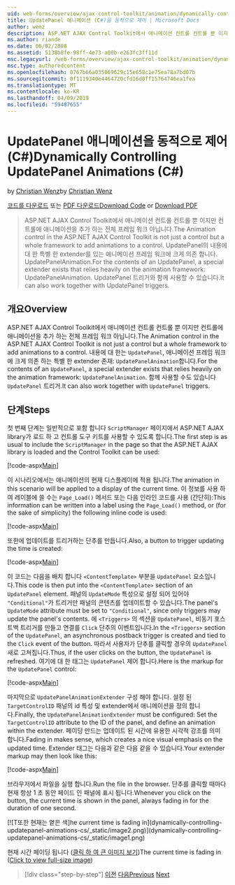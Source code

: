 ```yaml
---
uid: web-forms/overview/ajax-control-toolkit/animation/dynamically-controlling-updatepanel-animations-cs
title: UpdatePanel 애니메이션 (C#)을 동적으로 제어 | Microsoft Docs
author: wenz
description: ASP.NET AJAX Control Toolkit에서 애니메이션 컨트롤 컨트롤 뿐 이지만 컨트롤에 애니메이션을 추가 하는 전체 프레임 워크 아닙니다. 내용에 대 한 프로그램...
ms.author: riande
ms.date: 06/02/2008
ms.assetid: 5138b8fe-98ff-4e73-a00b-e263fc3ff11d
msc.legacyurl: /web-forms/overview/ajax-control-toolkit/animation/dynamically-controlling-updatepanel-animations-cs
msc.type: authoredcontent
ms.openlocfilehash: 0767b66a035069629c15e658c1e75ea78a7bd07b
ms.sourcegitcommit: 0f1119340e4464720cfd16d0ff15764746ea1fea
ms.translationtype: MT
ms.contentlocale: ko-KR
ms.lasthandoff: 04/09/2019
ms.locfileid: "59407655"
---
```

# <a name="dynamically-controlling-updatepanel-animations-c"></a><span data-ttu-id="d3f67-104">UpdatePanel 애니메이션을 동적으로 제어(C#)</span><span class="sxs-lookup"><span data-stu-id="d3f67-104">Dynamically Controlling UpdatePanel Animations (C#)</span></span>

<span data-ttu-id="d3f67-105">by [Christian Wenz](https://github.com/wenz)</span><span class="sxs-lookup"><span data-stu-id="d3f67-105">by [Christian Wenz](https://github.com/wenz)</span></span>

<span data-ttu-id="d3f67-106">[코드를 다운로드](http://download.microsoft.com/download/9/3/f/93f8daea-bebd-4821-833b-95205389c7d0/UpdatePanelAnimation2.cs.zip) 또는 [PDF 다운로드](http://download.microsoft.com/download/b/6/a/b6ae89ee-df69-4c87-9bfb-ad1eb2b23373/updatepanelanimation2CS.pdf)</span><span class="sxs-lookup"><span data-stu-id="d3f67-106">[Download Code](http://download.microsoft.com/download/9/3/f/93f8daea-bebd-4821-833b-95205389c7d0/UpdatePanelAnimation2.cs.zip) or [Download PDF](http://download.microsoft.com/download/b/6/a/b6ae89ee-df69-4c87-9bfb-ad1eb2b23373/updatepanelanimation2CS.pdf)</span></span>

> <span data-ttu-id="d3f67-107">ASP.NET AJAX Control Toolkit에서 애니메이션 컨트롤 컨트롤 뿐 이지만 컨트롤에 애니메이션을 추가 하는 전체 프레임 워크 아닙니다.</span><span class="sxs-lookup"><span data-stu-id="d3f67-107">The Animation control in the ASP.NET AJAX Control Toolkit is not just a control but a whole framework to add animations to a control.</span></span> <span data-ttu-id="d3f67-108">UpdatePanel의 내용에 대 한 특별 한 extender를 있는 애니메이션 프레임 워크에 크게 의존 합니다. UpdatePanelAnimation.</span><span class="sxs-lookup"><span data-stu-id="d3f67-108">For the contents of an UpdatePanel, a special extender exists that relies heavily on the animation framework: UpdatePanelAnimation.</span></span> <span data-ttu-id="d3f67-109">UpdatePanel 트리거와 함께 사용할 수 있습니다.</span><span class="sxs-lookup"><span data-stu-id="d3f67-109">It can also work together with UpdatePanel triggers.</span></span>


## <a name="overview"></a><span data-ttu-id="d3f67-110">개요</span><span class="sxs-lookup"><span data-stu-id="d3f67-110">Overview</span></span>

<span data-ttu-id="d3f67-111">ASP.NET AJAX Control Toolkit에서 애니메이션 컨트롤 컨트롤 뿐 이지만 컨트롤에 애니메이션을 추가 하는 전체 프레임 워크 아닙니다.</span><span class="sxs-lookup"><span data-stu-id="d3f67-111">The Animation control in the ASP.NET AJAX Control Toolkit is not just a control but a whole framework to add animations to a control.</span></span> <span data-ttu-id="d3f67-112">내용에 대 한는 `UpdatePanel`, 애니메이션 프레임 워크에 크게 의존 하는 특별 한 extender 존재: `UpdatePanelAnimation`합니다.</span><span class="sxs-lookup"><span data-stu-id="d3f67-112">For the contents of an `UpdatePanel`, a special extender exists that relies heavily on the animation framework: `UpdatePanelAnimation`.</span></span> <span data-ttu-id="d3f67-113">함께 사용할 수도 있습니다 `UpdatePanel` 트리거.</span><span class="sxs-lookup"><span data-stu-id="d3f67-113">It can also work together with `UpdatePanel` triggers.</span></span>

## <a name="steps"></a><span data-ttu-id="d3f67-114">단계</span><span class="sxs-lookup"><span data-stu-id="d3f67-114">Steps</span></span>

<span data-ttu-id="d3f67-115">첫 번째 단계는 일반적으로 포함 합니다 `ScriptManager` 페이지에서 ASP.NET AJAX library가 로드 하 고 컨트롤 도구 키트를 사용할 수 있도록 합니다.</span><span class="sxs-lookup"><span data-stu-id="d3f67-115">The first step is as usual to include the `ScriptManager` in the page so that the ASP.NET AJAX library is loaded and the Control Toolkit can be used:</span></span>


[!code-aspx[Main](dynamically-controlling-updatepanel-animations-cs/samples/sample1.aspx)]

<span data-ttu-id="d3f67-116">이 시나리오에서는 애니메이션의 현재 디스플레이에 적용 됩니다.</span><span class="sxs-lookup"><span data-stu-id="d3f67-116">The animation in this scenario will be applied to a display of the current time.</span></span> <span data-ttu-id="d3f67-117">이 정보를 사용 하 여 레이블에 쓸 수는 `Page_Load()` 메서드 또는 다음 인라인 코드를 사용 (간단히):</span><span class="sxs-lookup"><span data-stu-id="d3f67-117">This information can be written into a label using the `Page_Load()` method, or (for the sake of simplicity) the following inline code is used:</span></span>


[!code-aspx[Main](dynamically-controlling-updatepanel-animations-cs/samples/sample2.aspx)]

<span data-ttu-id="d3f67-118">또한에 업데이트를 트리거하는 단추를 만듭니다.</span><span class="sxs-lookup"><span data-stu-id="d3f67-118">Also, a button to trigger updating the time is created:</span></span>


[!code-aspx[Main](dynamically-controlling-updatepanel-animations-cs/samples/sample3.aspx)]

<span data-ttu-id="d3f67-119">이 코드는 다음을 배치 합니다 `<ContentTemplate>` 부분을 `UpdatePanel` 요소입니다.</span><span class="sxs-lookup"><span data-stu-id="d3f67-119">This code is then put into the `<ContentTemplate>` section of an `UpdatePanel` element.</span></span> <span data-ttu-id="d3f67-120">패널의 `UpdateMode` 특성으로 설정 되어 있어야 `"Conditional"`가 트리거만 패널의 콘텐츠를 업데이트할 수 있습니다.</span><span class="sxs-lookup"><span data-stu-id="d3f67-120">The panel's `UpdateMode` attribute must be set to `"Conditional"`, since only triggers may update the panel's contents.</span></span> <span data-ttu-id="d3f67-121">에 `<Triggers>` 의 섹션을 `UpdatePanel`, 비동기 포스트백 트리거를 만들고 연결를 `Click` 단추의 이벤트입니다.</span><span class="sxs-lookup"><span data-stu-id="d3f67-121">In the `<Triggers>` section of the `UpdatePanel`, an asynchronous postback trigger is created and tied to the `Click` event of the button.</span></span> <span data-ttu-id="d3f67-122">따라서 사용자가 단추를 클릭할 경우의 `UpdatePanel` 새로 고쳐집니다.</span><span class="sxs-lookup"><span data-stu-id="d3f67-122">Thus, if the user clicks on the button, the `UpdatePanel` is refreshed.</span></span> <span data-ttu-id="d3f67-123">여기에 대 한 태그는 `UpdatePanel` 제어 합니다.</span><span class="sxs-lookup"><span data-stu-id="d3f67-123">Here is the markup for the `UpdatePanel` control:</span></span>


[!code-aspx[Main](dynamically-controlling-updatepanel-animations-cs/samples/sample4.aspx)]

<span data-ttu-id="d3f67-124">마지막으로 `UpdatePanelAnimationExtender` 구성 해야 합니다. 설정 된 `TargetControlID` 패널의 id 특성 및 extender에서 애니메이션을 정의 합니다.</span><span class="sxs-lookup"><span data-stu-id="d3f67-124">Finally, the `UpdatePanelAnimationExtender` must be configured: Set the `TargetControlID` attribute to the ID of the panel, and define an animation within the extender.</span></span> <span data-ttu-id="d3f67-125">페이딩 만드는 업데이트 된 시간에 유용한 시각적 강조를 의미 합니다.</span><span class="sxs-lookup"><span data-stu-id="d3f67-125">Fading in makes sense, which creates a nice visual emphasis on the updated time.</span></span> <span data-ttu-id="d3f67-126">Extender 태그는 다음과 같은 다음 같을 수 있습니다.</span><span class="sxs-lookup"><span data-stu-id="d3f67-126">Your extender markup may then look like this:</span></span>


[!code-aspx[Main](dynamically-controlling-updatepanel-animations-cs/samples/sample5.aspx)]

<span data-ttu-id="d3f67-127">브라우저에서 파일을 실행 합니다.</span><span class="sxs-lookup"><span data-stu-id="d3f67-127">Run the file in the browser.</span></span> <span data-ttu-id="d3f67-128">단추를 클릭할 때마다 현재 항상 1 초 동안 페이드 인 패널에 표시 됩니다.</span><span class="sxs-lookup"><span data-stu-id="d3f67-128">Whenever you click on the button, the current time is shown in the panel, always fading in for the duration of one second.</span></span>


[![T<span data-ttu-id="d3f67-129">또한 현재는 옅은 색]</span><span class="sxs-lookup"><span data-stu-id="d3f67-129">he current time is fading in]</span></span>(dynamically-controlling-updatepanel-animations-cs/_static/image2.png)](dynamically-controlling-updatepanel-animations-cs/_static/image1.png)

<span data-ttu-id="d3f67-130">현재 시간 페이딩 됩니다 ([클릭 하 여 큰 이미지 보기](dynamically-controlling-updatepanel-animations-cs/_static/image3.png))</span><span class="sxs-lookup"><span data-stu-id="d3f67-130">The current time is fading in ([Click to view full-size image](dynamically-controlling-updatepanel-animations-cs/_static/image3.png))</span></span>

> [!div class="step-by-step"]
> <span data-ttu-id="d3f67-131">[이전](animating-an-updatepanel-control-cs.md)
> [다음](adding-animation-to-a-control-vb.md)</span><span class="sxs-lookup"><span data-stu-id="d3f67-131">[Previous](animating-an-updatepanel-control-cs.md)
[Next](adding-animation-to-a-control-vb.md)</span></span>
